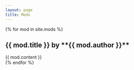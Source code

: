 ```yaml
---
layout: page
title: Mods
---
```

{% for mod in site.mods %}
 <div class="mod">
 <h2>{{ mod.title }} by **{{ mod.author }}**</h2>
 {{ mod.content }}
 </div> 
 {% endfor %}